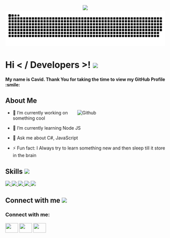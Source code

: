 <p align="center">
    <div align="center"><img width="1000" src="https://scontent.fgyd20-1.fna.fbcdn.net/v/t39.30808-6/321928914_1197340777877378_2877802557219089452_n.png?_nc_cat=105&ccb=1-7&_nc_sid=e3f864&_nc_ohc=qmalWHfYK4cAX91-bh0&_nc_ht=scontent.fgyd20-1.fna&oh=00_AfDWOAmpKD2O922fc2RlQ4QfLbonMUnIDB8sWYdcTbKz1g&oe=63AE9763"></div>
    <div align="center" dir="auto">
      <a href="https://" rel="nofollow">
      <img src="https://github.com/1999AZZAR/1999AZZAR/raw/main/resources/img/grid-snake.svg" alt="snake" style="max-width: 100%;"></a>
    </div>
</p>

<h1> Hi < / Developers >! <img src = "https://raw.githubusercontent.com/MartinHeinz/MartinHeinz/master/wave.gif" width = 30px><h4>My name is Cavid. Thank You for taking the time to view my GitHub Profile :smile: </h4></h1>


<h2> About Me </h2>

<img width="55%" align="right" alt="Github" src="https://camo.githubusercontent.com/1c599fd918f649ead173975ee0cb6ce72c47d2765e2813f608f7282a74407e26/68747470733a2f2f6d656469612e67697068792e636f6d2f6d656469612f38333648694a633770677a7938694e58436e2f67697068792e676966" />
    


- 🔭 I’m currently working on something cool 
  
- 🌱 I’m currently learning Node JS
  
- 💬 Ask me about C#, JavaScript
  
- ⚡ Fun fact: I Always try to learn something new and then sleep till it store in the brain

<h2> Skills <img src = "https://media2.giphy.com/media/QssGEmpkyEOhBCb7e1/giphy.gif?cid=ecf05e47a0n3gi1bfqntqmob8g9aid1oyj2wr3ds3mg700bl&rid=giphy.gif" width = 32px> </h2>
<a href=><img width ='32px' src ='https://cnglobal.com.au/wp-content/uploads/2021/09/csharp_original_logo_icon_146578.png'> </a>
<a href=><img width ='32px' src ='https://upload.wikimedia.org/wikipedia/commons/thumb/7/7d/Microsoft_.NET_logo.svg/2048px-Microsoft_.NET_logo.svg.png'> </a>
<a href=><img width ='32px' src ='https://raw.githubusercontent.com/rahulbanerjee26/githubAboutMeGenerator/main/icons/javascript.svg'> </a>
<a href=><img width ='32px' src ='https://raw.githubusercontent.com/rahulbanerjee26/githubAboutMeGenerator/main/icons/css.svg'> </a>
<a href=><img width ='32px' src ='https://raw.githubusercontent.com/rahulbanerjee26/githubAboutMeGenerator/main/icons/html.svg'> </a>


<h2> Connect with me <img src='https://raw.githubusercontent.com/ShahriarShafin/ShahriarShafin/main/Assets/handshake.gif' width="100px"> </h2>
<h3 align="left">Connect with me:</h3>
<p align="left">
  <a href="https://www.linkedin.com/in/javidtaghiev/" target="blank"><img align="center"
      src="https://raw.githubusercontent.com/rahuldkjain/github-profile-readme-generator/master/src/images/icons/Social/linked-in-alt.svg"
      alt="" height="30" width="40" /></a>
  <a href="https://www.facebook.com/tagh1zade/" target="blank"><img align="center"
      src="https://raw.githubusercontent.com/rahuldkjain/github-profile-readme-generator/master/src/images/icons/Social/facebook.svg"
      alt="" height="30" width="40" /></a>
  <a href="https://www.instagram.com/jaweedtaghi/" target="blank"><img align="center"
      src="https://raw.githubusercontent.com/rahuldkjain/github-profile-readme-generator/master/src/images/icons/Social/instagram.svg"
      alt="" height="30" width="40" /></a>
</p>
